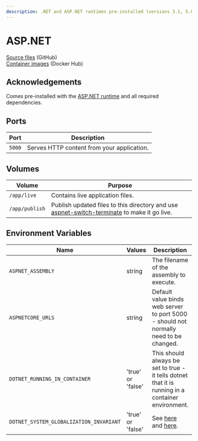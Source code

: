 ```yaml
---
description: .NET and ASP.NET runtimes pre-installed (versions 3.1, 5.0, and 6.0)
---
```


# ASP.NET

[Source files](https://github.com/bfren/docker-aspnet) (GitHub)\
[Container images](https://hub.docker.com/r/bfren/aspnet) (Docker Hub)

## Acknowledgements

Comes pre-installed with the [ASP.NET runtime](https://dotnet.microsoft.com) and all required dependencies.

## Ports

| Port   | Description                                |
| ------ | ------------------------------------------ |
| `5000` | Serves HTTP content from your application. |

## Volumes

| Volume         | Purpose                                                                                                                                           |
| -------------- | ------------------------------------------------------------------------------------------------------------------------------------------------- |
| `/app/live`    | Contains live application files.                                                                                                                  |
| `/app/publish` | Publish updated files to this directory and use [aspnet-switch-terminate](scripts-and-executables.md#aspnet-switch-terminate) to make it go live. |

## Environment Variables

| Name                                    | Values            | Description                                                                                                                                                                   | Default                        |
| --------------------------------------- | ----------------- | ----------------------------------------------------------------------------------------------------------------------------------------------------------------------------- | ------------------------------ |
| `ASPNET_ASSEMBLY`                       | string            | The filename of the assembly to execute.                                                                                                                                      | _None_ - **required**          |
| `ASPNETCORE_URLS`                       | string            | Default value binds web server to port 5000 - should not normally need to be changed.                                                                                         | [http://+:5000](http://+:5000) |
| `DOTNET_RUNNING_IN_CONTAINER`           | 'true' or 'false' | This should always be set to true - it tells dotnet that it is running in a container environment.                                                                            | 'true'                         |
| `DOTNET_SYSTEM_GLOBALIZATION_INVARIANT` | 'true' or 'false' | See [here](https://github.com/dotnet/runtime/blob/master/docs/design/features/globalization-invariant-mode.md) and [here](https://github.com/dotnet/announcements/issues/20). | 'true'                         |



